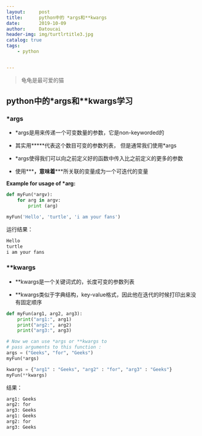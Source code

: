 ```yaml
---
layout:     post
title:      python中的 *args和**kwargs
date:       2019-10-09
author:     Datoucai
header-img: img/turtlrtitle3.jpg
catalog: true
tags:
    - python


---
```


> 龟龟是最可爱的猫

## python中的*args和**kwargs学习

### \*args
- \*args是用来传递一个可变数量的参数，它是non-keyworded的
- 其实用**\***代表这个数目可变的参数列表， 但是通常我们使用\*args
- \*args使得我们可以向之前定义好的函数中传入比之前定义的更多的参数

- 使用**\***，意味着**\***所关联的变量成为一个可迭代的变量

**Example for usage of \*arg:**
```python
def myFun(*argv):  
    for arg in argv:  
        print (arg)

myFun('Hello', 'turtle', 'i am your fans')  
```
运行结果：
```bash
Hello
turtle
i am your fans
```

### \**kwargs

- \**kwargs是一个关键词式的，长度可变的参数列表

- \**kwargs类似于字典结构，key-value格式，因此他在迭代的时候打印出来没有固定顺序

```python
def myFun(arg1, arg2, arg3):
	print("arg1:", arg1)
	print("arg2:", arg2)
	print("arg3:", arg3)

# Now we can use *args or **kwargs to
# pass arguments to this function :
args = ("Geeks", "for", "Geeks")
myFun(*args)

kwargs = {"arg1" : "Geeks", "arg2" : "for", "arg3" : "Geeks"}
myFun(**kwargs)
```

结果：
```bash
arg1: Geeks
arg2: for
arg3: Geeks
arg1: Geeks
arg2: for
arg3: Geeks
```

